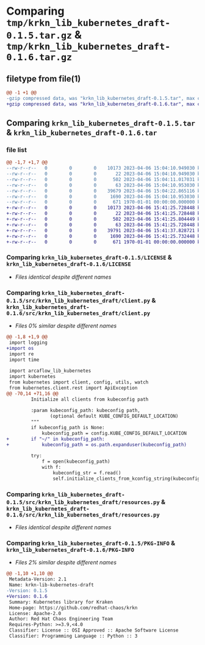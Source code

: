 # Comparing `tmp/krkn_lib_kubernetes_draft-0.1.5.tar.gz` & `tmp/krkn_lib_kubernetes_draft-0.1.6.tar.gz`

## filetype from file(1)

```diff
@@ -1 +1 @@
-gzip compressed data, was "krkn_lib_kubernetes_draft-0.1.5.tar", max compression
+gzip compressed data, was "krkn_lib_kubernetes_draft-0.1.6.tar", max compression
```

## Comparing `krkn_lib_kubernetes_draft-0.1.5.tar` & `krkn_lib_kubernetes_draft-0.1.6.tar`

### file list

```diff
@@ -1,7 +1,7 @@
--rw-r--r--   0        0        0    10173 2023-04-06 15:04:10.949030 krkn_lib_kubernetes_draft-0.1.5/LICENSE
--rw-r--r--   0        0        0       22 2023-04-06 15:04:10.949030 krkn_lib_kubernetes_draft-0.1.5/README.md
--rw-r--r--   0        0        0      502 2023-04-06 15:04:11.017031 krkn_lib_kubernetes_draft-0.1.5/pyproject.toml
--rw-r--r--   0        0        0       63 2023-04-06 15:04:10.953030 krkn_lib_kubernetes_draft-0.1.5/src/krkn_lib_kubernetes_draft/__init__.py
--rw-r--r--   0        0        0    39679 2023-04-06 15:04:22.865116 krkn_lib_kubernetes_draft-0.1.5/src/krkn_lib_kubernetes_draft/client.py
--rw-r--r--   0        0        0     1690 2023-04-06 15:04:10.953030 krkn_lib_kubernetes_draft-0.1.5/src/krkn_lib_kubernetes_draft/resources.py
--rw-r--r--   0        0        0      671 1970-01-01 00:00:00.000000 krkn_lib_kubernetes_draft-0.1.5/PKG-INFO
+-rw-r--r--   0        0        0    10173 2023-04-06 15:41:25.728448 krkn_lib_kubernetes_draft-0.1.6/LICENSE
+-rw-r--r--   0        0        0       22 2023-04-06 15:41:25.728448 krkn_lib_kubernetes_draft-0.1.6/README.md
+-rw-r--r--   0        0        0      502 2023-04-06 15:41:25.804449 krkn_lib_kubernetes_draft-0.1.6/pyproject.toml
+-rw-r--r--   0        0        0       63 2023-04-06 15:41:25.728448 krkn_lib_kubernetes_draft-0.1.6/src/krkn_lib_kubernetes_draft/__init__.py
+-rw-r--r--   0        0        0    39791 2023-04-06 15:41:37.828721 krkn_lib_kubernetes_draft-0.1.6/src/krkn_lib_kubernetes_draft/client.py
+-rw-r--r--   0        0        0     1690 2023-04-06 15:41:25.732448 krkn_lib_kubernetes_draft-0.1.6/src/krkn_lib_kubernetes_draft/resources.py
+-rw-r--r--   0        0        0      671 1970-01-01 00:00:00.000000 krkn_lib_kubernetes_draft-0.1.6/PKG-INFO
```

### Comparing `krkn_lib_kubernetes_draft-0.1.5/LICENSE` & `krkn_lib_kubernetes_draft-0.1.6/LICENSE`

 * *Files identical despite different names*

### Comparing `krkn_lib_kubernetes_draft-0.1.5/src/krkn_lib_kubernetes_draft/client.py` & `krkn_lib_kubernetes_draft-0.1.6/src/krkn_lib_kubernetes_draft/client.py`

 * *Files 0% similar despite different names*

```diff
@@ -1,8 +1,9 @@
 import logging
+import os
 import re
 import time
 
 import arcaflow_lib_kubernetes
 import kubernetes
 from kubernetes import client, config, utils, watch
 from kubernetes.client.rest import ApiException
@@ -70,14 +71,16 @@
         Initialize all clients from kubeconfig path
 
         :param kubeconfig_path: kubeconfig path,
                (optional default KUBE_CONFIG_DEFAULT_LOCATION)
         """
         if kubeconfig_path is None:
             kubeconfig_path = config.KUBE_CONFIG_DEFAULT_LOCATION
+        if "~/" in kubeconfig_path:
+            kubeconfig_path = os.path.expanduser(kubeconfig_path)
 
         try:
             f = open(kubeconfig_path)
             with f:
                 kubeconfig_str = f.read()
                 self.initialize_clients_from_kconfig_string(kubeconfig_str)
```

### Comparing `krkn_lib_kubernetes_draft-0.1.5/src/krkn_lib_kubernetes_draft/resources.py` & `krkn_lib_kubernetes_draft-0.1.6/src/krkn_lib_kubernetes_draft/resources.py`

 * *Files identical despite different names*

### Comparing `krkn_lib_kubernetes_draft-0.1.5/PKG-INFO` & `krkn_lib_kubernetes_draft-0.1.6/PKG-INFO`

 * *Files 2% similar despite different names*

```diff
@@ -1,10 +1,10 @@
 Metadata-Version: 2.1
 Name: krkn-lib-kubernetes-draft
-Version: 0.1.5
+Version: 0.1.6
 Summary: Kubernetes library for Kraken
 Home-page: https://github.com/redhat-chaos/krkn
 License: Apache-2.0
 Author: Red Hat Chaos Engineering Team
 Requires-Python: >=3.9,<4.0
 Classifier: License :: OSI Approved :: Apache Software License
 Classifier: Programming Language :: Python :: 3
```

